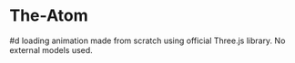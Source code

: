 # The-Atom
#d loading animation made from scratch using official Three.js library. No external models used.
